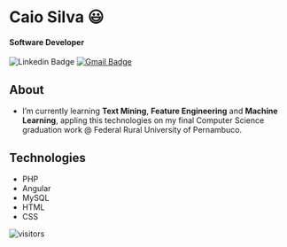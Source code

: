 # Caio Silva 😃
#### Software Developer
![Linkedin Badge](https://img.shields.io/badge/-caiosilvadossantos-blue?style=flat-square&logo=Linkedin&logoColor=white&link=https://www.linkedin.com/in/caiosilvadossantos/)
[![Gmail Badge](https://img.shields.io/badge/-caiocoisa@gmail.com-c14438?style=flat-square&logo=Gmail&logoColor=white&link=mailto:caiocoisa@gmail.com)](mailto:caiocoisa@gmail.com)

## About 
- I’m currently learning **Text Mining**, **Feature Engineering** and **Machine Learning**, appling this technologies on my final Computer Science graduation work @ Federal Rural University of Pernambuco.

## Technologies
* PHP
* Angular
* MySQL
* HTML
* CSS

![visitors](https://visitor-badge.glitch.me/badge?page_id=caiocoisa.caiocoisa)
<!--
**caiocoisa/caiocoisa** is a ✨ _special_ ✨ repository because its `README.md` (this file) appears on your GitHub profile.

Here are some ideas to get you started:

- 🔭 I’m currently working on ...
- 🌱 I’m currently learning ...
- 👯 I’m looking to collaborate on ...
- 🤔 I’m looking for help with ...
- 💬 Ask me about ...
- 📫 How to reach me: ...
- 😄 Pronouns: ...
- ⚡ Fun fact: ...
-->
